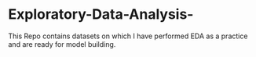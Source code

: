 # Exploratory-Data-Analysis-
This Repo contains datasets on which I have performed EDA as a practice and are ready for model building.
